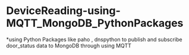 #  DeviceReading-using-MQTT_MongoDB_PythonPackages
*using Python Packages like paho , dnspython to publish and subscribe door_status data to MongoDB through using MQTT 
